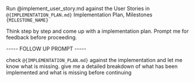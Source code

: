 Run @implement_user_story.md against the User Stories in `@{IMPLEMENTATION_PLAN.md}` Implementation Plan, Milestones `{MILESTONE_NAME}`

Think step by step and come up with a implementation plan. Prompt me for feedback before proceeding.


----- FOLLOW UP PROMPT -----

check `@{IMPLEMENTATION_PLAN.md}` against the implementation and let me know what is missing. give me a detailed breakdown of what has been implemented and what is missing before continuing 